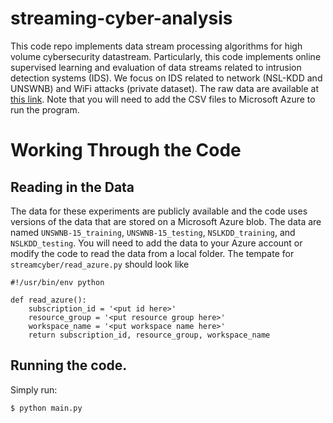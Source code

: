 # streaming-cyber-analysis

This code repo implements data stream processing algorithms for high volume cybersecurity datastream. Particularly, this code implements online supervised learning and evaluation of data streams related to intrusion detection systems (IDS). We focus on IDS related to network (NSL-KDD and UNSWNB) and WiFi attacks (private dataset). The raw data are available at [this link](https://www.dropbox.com/s/mnhnd3hntc9ye8e/data.zip?dl=0). Note that you will need to add the CSV files to Microsoft Azure to run the program.  


# Working Through the Code 

## Reading in the Data

The data for these experiments are publicly available and the code uses versions of the data that are stored on a Microsoft Azure blob. The data are named `UNSWNB-15_training`, `UNSWNB-15_testing`, `NSLKDD_training`, and `NSLKDD_testing`. 
You will need to add the data to your Azure account or modify the code to read the data from a local folder. The tempate for `streamcyber/read_azure.py` should look like 
```
#!/usr/bin/env python 

def read_azure(): 
    subscription_id = '<put id here>'
    resource_group = '<put resource group here>'
    workspace_name = '<put workspace name here>'
    return subscription_id, resource_group, workspace_name
```

## Running the code.

Simply run:  
```
$ python main.py 
```
